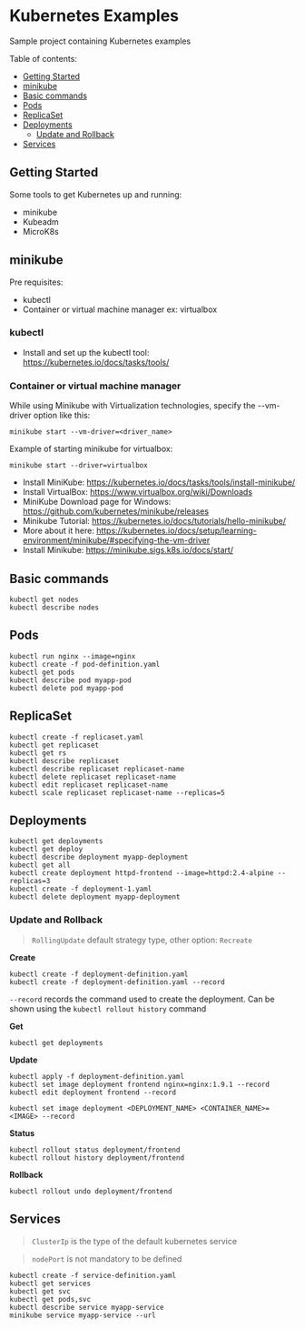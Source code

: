# Kubernetes Examples

Sample project containing Kubernetes examples

Table of contents:

* [Getting Started](#getting-started)
* [minikube](#minikube)
* [Basic commands](#basic-commands)
* [Pods](#pods)
* [ReplicaSet](#replicaset)
* [Deployments](#deployments)
  * [Update and Rollback](#update-and-rollback)
* [Services](#services)

## Getting Started

Some tools to get Kubernetes up and running:

* minikube
* Kubeadm
* MicroK8s

## minikube

Pre requisites:

* kubectl
* Container or virtual machine manager ex: virtualbox

### kubectl

* Install and set up the kubectl tool: https://kubernetes.io/docs/tasks/tools/

### Container or virtual machine manager

While using Minikube with Virtualization technologies, specify the --vm-driver option like this:
```
minikube start --vm-driver=<driver_name>
```

Example of starting minikube for virtualbox:

```
minikube start --driver=virtualbox
```

* Install MiniKube: https://kubernetes.io/docs/tasks/tools/install-minikube/
* Install VirtualBox: https://www.virtualbox.org/wiki/Downloads
* MiniKube Download page for Windows: https://github.com/kubernetes/minikube/releases
* Minikube Tutorial: https://kubernetes.io/docs/tutorials/hello-minikube/
* More about it here: https://kubernetes.io/docs/setup/learning-environment/minikube/#specifying-the-vm-driver
* Install Minikube: https://minikube.sigs.k8s.io/docs/start/

## Basic commands

```
kubectl get nodes
kubectl describe nodes
```

## Pods

```
kubectl run nginx --image=nginx
kubectl create -f pod-definition.yaml
kubectl get pods
kubectl describe pod myapp-pod
kubectl delete pod myapp-pod
```

## ReplicaSet
```
kubectl create -f replicaset.yaml
kubectl get replicaset
kubectl get rs
kubectl describe replicaset
kubectl describe replicaset replicaset-name
kubectl delete replicaset replicaset-name
kubectl edit replicaset replicaset-name
kubectl scale replicaset replicaset-name --replicas=5
```

## Deployments

```
kubectl get deployments
kubectl get deploy
kubectl describe deployment myapp-deployment
kubectl get all
kubectl create deployment httpd-frontend --image=httpd:2.4-alpine --replicas=3
kubectl create -f deployment-1.yaml
kubectl delete deployment myapp-deployment
```

### Update and Rollback

> `RollingUpdate` default strategy type, other option: `Recreate`

**Create**
```
kubectl create -f deployment-definition.yaml
kubectl create -f deployment-definition.yaml --record
```

`--record` records the command used to create the deployment. Can be shown using the `kubectl rollout history` command

**Get**
```
kubectl get deployments
```

**Update**
```
kubectl apply -f deployment-definition.yaml
kubectl set image deployment frontend nginx=nginx:1.9.1 --record
kubectl edit deployment frontend --record
```

`kubectl set image deployment <DEPLOYMENT_NAME> <CONTAINER_NAME>=<IMAGE> --record`

**Status**
```
kubectl rollout status deployment/frontend
kubectl rollout history deployment/frontend
```

**Rollback**
```
kubectl rollout undo deployment/frontend
```

## Services

> `ClusterIp` is the type of the default kubernetes service

> `nodePort` is not mandatory to be defined 

```
kubectl create -f service-definition.yaml
kubectl get services
kubectl get svc
kubectl get pods,svc
kubectl describe service myapp-service 
minikube service myapp-service --url
```
